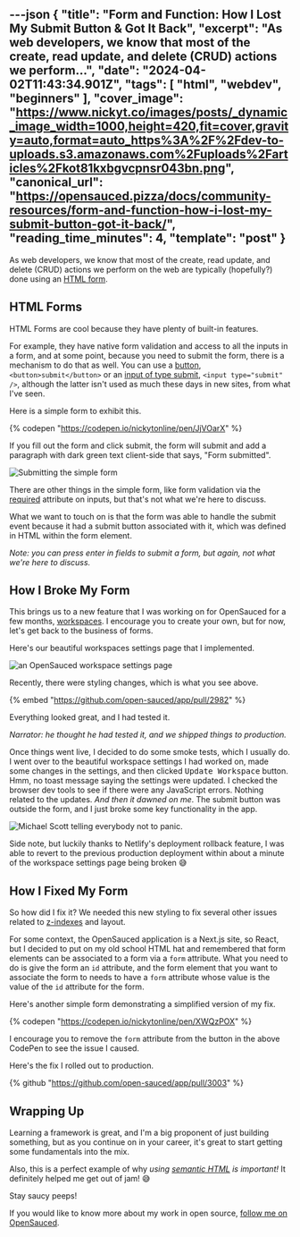 ---json
{
  "title": "Form and Function: How I Lost My Submit Button & Got It Back",
  "excerpt": "As web developers, we know that most of the create, read update, and delete (CRUD) actions we perform...",
  "date": "2024-04-02T11:43:34.901Z",
  "tags": [
    "html",
    "webdev",
    "beginners"
  ],
  "cover_image": "https://www.nickyt.co/images/posts/_dynamic_image_width=1000,height=420,fit=cover,gravity=auto,format=auto_https%3A%2F%2Fdev-to-uploads.s3.amazonaws.com%2Fuploads%2Farticles%2Fkot81kxbgvcpnsr043bn.png",
  "canonical_url": "https://opensauced.pizza/docs/community-resources/form-and-function-how-i-lost-my-submit-button-got-it-back/",
  "reading_time_minutes": 4,
  "template": "post"
}
---

As web developers, we know that most of the create, read update, and delete (CRUD) actions we perform on the web are typically (hopefully?) done using an [HTML form](https://developer.mozilla.org/en-US/docs/Web/HTML/Element/form).

## HTML Forms

HTML Forms are cool because they have plenty of built-in features.

For example, they have native form validation and access to all the inputs in a form, and at some point, because you need to submit the form, there is a mechanism to do that as well. You can use a [button](https://developer.mozilla.org/en-US/docs/Web/HTML/Element/button), `<button>submit</button>` or an [input of type submit](https://developer.mozilla.org/en-US/docs/Web/HTML/Element/input/submit), `<input type="submit" />`, although the latter isn't used as much these days in new sites, from what I've seen.

Here is a simple form to exhibit this.

{% codepen "https://codepen.io/nickytonline/pen/JjVOarX" %}

If you fill out the form and click submit, the form will submit and add a paragraph with dark green text client-side that says, "Form submitted".

![Submitting the simple form](https://www.nickyt.co/images/posts/_uploads_articles_rbpoz901yk9s8kewx806.gif)

There are other things in the simple form, like form validation via the [required](https://developer.mozilla.org/en-US/docs/Web/HTML/Attributes/required) attribute on inputs, but that's not what we're here to discuss.

What we want to touch on is that the form was able to handle the submit event because it had a submit button associated with it, which was defined in HTML within the form element.

_Note: you can press enter in fields to submit a form, but again, not what we're here to discuss._

## How I Broke My Form

This brings us to a new feature that I was working on for OpenSauced for a few months, [workspaces](https://docs.opensauced.pizza/features/workspaces/). I encourage you to create your own, but for now, let's get back to the business of forms.

Here's our beautiful workspaces settings page that I implemented.

![an OpenSauced workspace settings page](https://www.nickyt.co/images/posts/_uploads_articles_bq93z0w7duinhgew6azp.png)

Recently, there were styling changes, which is what you see above.

{% embed "https://github.com/open-sauced/app/pull/2982" %}

Everything looked great, and I had tested it.

_Narrator: he thought he had tested it, and we shipped things to production._

Once things went live, I decided to do some smoke tests, which I usually do. I went over to the beautiful workspace settings I had worked on, made some changes in the settings, and then clicked <kbd>Update Workspace</kbd> button. Hmm, no toast message saying the settings were updated. I checked the browser dev tools to see if there were any JavaScript errors. Nothing related to the updates. <em>And then it dawned on me</em>. The submit button was outside the form, and I just broke some key functionality in the app.

![Michael Scott telling everybody not to panic.](https://media.giphy.com/media/v1.Y2lkPTc5MGI3NjExY2xxdGVubmtuam5rMzM1N2RxNjY4dTJkOTh1cW03NnN4d3FkNDgzayZlcD12MV9pbnRlcm5hbF9naWZfYnlfaWQmY3Q9Zw/1luXLMeNxsaNFMUuOe/giphy.gif)

Side note, but luckily thanks to Netlify's deployment rollback feature, I was able to revert to the previous production deployment within about a minute of the workspace settings page being broken 😅

## How I Fixed My Form

So how did I fix it? We needed this new styling to fix several other issues related to [z-indexes](https://developer.mozilla.org/en-US/docs/Web/CSS/z-index) and layout.

For some context, the OpenSauced application is a Next.js site, so React, but I decided to put on my old school HTML hat and remembered that form elements can be associated to a form via a `form` attribute. What you need to do is give the form an `id` attribute, and the form element that you want to associate the form to needs to have a `form` attribute whose value is the value of the `id` attribute for the form.

Here's another simple form demonstrating a simplified version of my fix.

{% codepen "https://codepen.io/nickytonline/pen/XWQzPOX" %}

I encourage you to remove the `form` attribute from the button in the above CodePen to see the issue I caused.

Here's the fix I rolled out to production.

{% github "https://github.com/open-sauced/app/pull/3003" %}

## Wrapping Up

Learning a framework is great, and I'm a big proponent of just building something, but as you continue on in your career, it's great to start getting some fundamentals into the mix.

Also, this is a perfect example of why <em>using [semantic HTML](https://developer.mozilla.org/en-US/curriculum/core/semantic-html/) is important!</em> It definitely helped me get out of jam! 😅

Stay saucy peeps!

If you would like to know more about my work in open source, [follow me on OpenSauced](https://oss.fyi/nickytonline).
